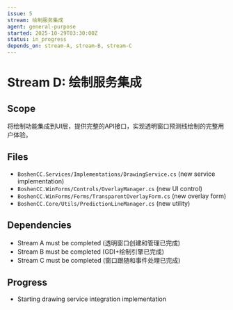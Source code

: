 ```yaml
---
issue: 5
stream: 绘制服务集成
agent: general-purpose
started: 2025-10-29T03:30:00Z
status: in_progress
depends_on: stream-A, stream-B, stream-C
---
```


# Stream D: 绘制服务集成

## Scope
将绘制功能集成到UI层，提供完整的API接口，实现透明窗口预测线绘制的完整用户体验。

## Files
- `BoshenCC.Services/Implementations/DrawingService.cs` (new service implementation)
- `BoshenCC.WinForms/Controls/OverlayManager.cs` (new UI control)
- `BoshenCC.WinForms/Forms/TransparentOverlayForm.cs` (new overlay form)
- `BoshenCC.Core/Utils/PredictionLineManager.cs` (new utility)

## Dependencies
- Stream A must be completed (透明窗口创建和管理已完成)
- Stream B must be completed (GDI+绘制引擎已完成)
- Stream C must be completed (窗口跟随和事件处理已完成)

## Progress
- Starting drawing service integration implementation